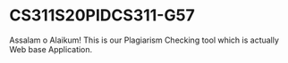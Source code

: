 # CS311S20PIDCS311-G57

Assalam o Alaikum!
  This is our Plagiarism Checking tool which is actually Web base Application.
